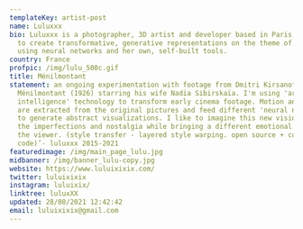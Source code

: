 ```yaml
---
templateKey: artist-post
name: Luluxxx
bio: Luluxxx is a photographer, 3D artist and developer based in Paris, working
  to create transformative, generative representations on the theme of identity,
  using neural networks and her own, self-built tools.
country: France
profpic: /img/lulu_500c.gif
title: Ménilmontant
statement: an ongoing experimentation with footage from Dmitri Kirsanoff's
  Ménilmontant (1926) starring his wife Nadia Sibirskaïa. I'm using 'artificial
  intelligence' technology to transform early cinema footage. Motion and shapes
  are extracted from the original pictures and feed different 'neural networks'
  to generate abstract visualizations. I like to imagine this new vision embeds
  the imperfections and nostalgia while bringing a different emotional state to
  the viewer. (style transfer - layered style warping. open source + custom
  code)’- luluxxx 2015-2021
featuredimage: /img/main_page_lulu.jpg
midbanner: /img/banner_lulu-copy.jpg
website: https://www.luluixixix.com/
twitter: luluixixix
instagram: luluixix/
linktree: luluxXX
updated: 28/08/2021 12:42:42
email: luluixixix@gmail.com
---
```

